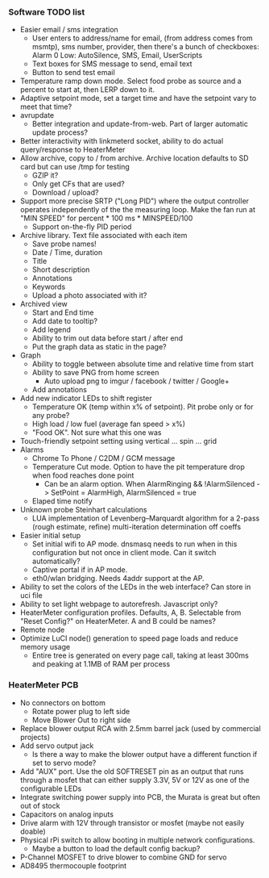 ### Software TODO list

* Easier email / sms integration
    * User enters to address/name for email, (from address comes from msmtp), sms number, provider, then there's a bunch of checkboxes: Alarm 0 Low: AutoSilence, SMS, Email, UserScripts
    * Text boxes for SMS message to send, email text
    * Button to send test email
* Temperature ramp down mode. Select food probe as source and a percent to start at, then LERP down to it.
* Adaptive setpoint mode, set a target time and have the setpoint vary to meet that time?
* avrupdate 
    * Better integration and update-from-web.  Part of larger automatic update process?
* Better interactivity with linkmeterd socket, ability to do actual query/response to HeaterMeter
* Allow archive, copy to / from archive.  Archive location defaults to SD card but can use /tmp for testing
    * GZIP it?
    * Only get CFs that are used?
    * Download / upload?
* Support more precise SRTP ("Long PID") where the output controller operates independently of the the measuring loop. Make the fan run at "MIN SPEED" for percent * 100 ms * MINSPEED/100
    * Support on-the-fly PID period
* Archive library.  Text file associated with each item
    * Save probe names!
    * Date / Time, duration
    * Title 
    * Short description
    * Annotations
    * Keywords
    * Upload a photo associated with it?
* Archived view
    * Start and End time
    * Add date to tooltip?
    * Add legend
    * Ability to trim out data before start / after end
    * Put the graph data as static in the page?
* Graph
    * Ability to toggle between absolute time and relative time from start
    * Ability to save PNG from home screen
      * Auto upload png to imgur / facebook / twitter / Google+
    * Add annotations
* Add new indicator LEDs to shift register 
    * Temperature OK (temp within x% of setpoint). Pit probe only or for any probe?
    * High load / low fuel (average fan speed > x%)
    * "Food OK". Not sure what this one was
* Touch-friendly setpoint setting using vertical ... spin ... grid
* Alarms
    * Chrome To Phone / C2DM / GCM message
    * Temperature Cut mode.  Option to have the pit temperature drop when food reaches done point
        * Can be an alarm option.  When AlarmRinging && !AlarmSilenced -> SetPoint = AlarmHigh, AlarmSilenced = true
    * Elaped time notify
* Unknown probe Steinhart calculations
    * LUA implementation of Levenberg–Marquardt algorithm for a 2-pass (rough estimate, refine) multi-iteration determination off coeffs
* Easier initial setup
    * Set initial wifi to AP mode. dnsmasq needs to run when in this configuration but not once in client mode. Can it switch automatically?
    * Captive portal if in AP mode.
    * eth0/wlan bridging. Needs 4addr support at the AP.
* Ability to set the colors of the LEDs in the web interface? Can store in uci file
* Ability to set light webpage to autorefresh. Javascript only?
* HeaterMeter configuration profiles. Defaults, A, B. Selectable from "Reset Config?" on HeaterMeter. A and B could be names?
* Remote node
* Optimize LuCI node() generation to speed page loads and reduce memory usage
    * Entire tree is generated on every page call, taking at least 300ms and peaking at 1.1MB of RAM per process

### HeaterMeter PCB

* No connectors on bottom
  * Rotate power plug to left side
  * Move Blower Out to right side
* Replace blower output RCA with 2.5mm barrel jack (used by commercial projects)
* Add servo output jack
  * Is there a way to make the blower output have a different function if set to servo mode?
* Add "AUX" port. Use the old SOFTRESET pin as an output that runs through a mosfet that can either supply 3.3V, 5V or 12V as one of the configurable LEDs
* Integrate switching power supply into PCB, the Murata is great but often out of stock
* Capacitors on analog inputs
* Drive alarm with 12V through transistor or mosfet (maybe not easily doable)
* Physical rPi switch to allow booting in multiple network configurations.
  * Maybe a button to load the default config backup?
* P-Channel MOSFET to drive blower to combine GND for servo
* AD8495 thermocouple footprint